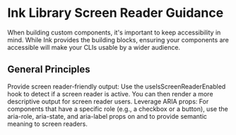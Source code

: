 # Ink Library Screen Reader Guidance

When building custom components, it's important to keep accessibility in mind.
While Ink provides the building blocks, ensuring your components are accessible
will make your CLIs usable by a wider audience.

## General Principles

Provide screen reader-friendly output: Use the useIsScreenReaderEnabled hook to
detect if a screen reader is active. You can then render a more descriptive
output for screen reader users. Leverage ARIA props: For components that have a
specific role (e.g., a checkbox or a button), use the aria-role, aria-state, and
aria-label props on <Box> and <Text> to provide semantic meaning to screen
readers.
